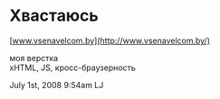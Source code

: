 # Хвастаюсь

[www.vsenavelcom.by](http://www.vsenavelcom.by/)

моя верстка  
<span class="small">xHTML, JS, кросс-браузерность</span>

<span id="timestamp"> July 1st, 2008 9:54am </span> <span
class="tag">LJ</span>
